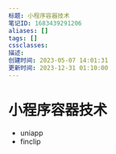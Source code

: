 ```yaml
---
标题: 小程序容器技术
笔记ID: 1683439291206
aliases: []
tags: []
cssclasses: 
描述: 
创建时间: 2023-05-07 14:01:31
更新时间: 2023-12-31 01:10:00
---
```


# 小程序容器技术

- uniapp
- finclip
